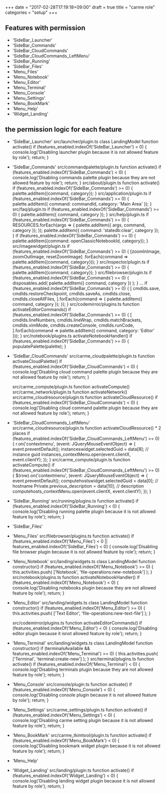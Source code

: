 +++
date = "2017-02-28T17:19:18+09:00"
draft = true
title = "carme role"
categories = "setup"
+++


## Features with permission

* 'SideBar_Launcher'
* 'SideBar_Commands'
* 'SideBar_CloudCommands'
* 'SideBar_CloudCommands_LeftMenu'
* 'SideBar_Running'
* 'SideBar_Files'
* 'Menu_Files'
* 'Menu_Notebook'
* 'Menu_Editor'
* 'Menu_Terminal'
* 'Menu_Console'
* 'Menu_Settings'
* 'Menu_BookMark'
* 'Menu_Help'
* 'Widget_Landing'


## the permission logic for each feature


* 'SideBar_Launcher'
    src/launcher/plugin.ts class LandingModel function activate()
        if (features_enabled.indexOf('SideBar_Launcher') < 0) {
            console.log('Disabling launcher plugin because it is not allowed feature by role');
            return;
        }

* 'SideBar_Commands'
    src/commandpalette/plugin.ts function activate()
        if (features_enabled.indexOf('SideBar_Commands') < 0) {
            console.log('Disabling commands palette plugin because they are not allowed feature by role');
            return;
        }
    src/about/plugin.ts function activate()
          if (features_enabled.indexOf('SideBar_Commands') >= 0) {
            palette.addItem({command, category});
          }
    src/application/plugin.ts
          if (features_enabled.indexOf('SideBar_Commands') >= 0) {
            palette.addItem({ command: commandId, category: 'Main Area' });
          }
    src/faq/plugin.ts
          if (features_enabled.indexOf('SideBar_Commands') >= 0) {
            palette.addItem({ command, category });
          }
    src/help/plugin.ts
          if (features_enabled.indexOf('SideBar_Commands') >= 0) {
              RESOURCES.forEach(args => { palette.addItem({ args, command, category }); });
              palette.addItem({ command: 'statedb:clear', category });
          }
          if (features_enabled.indexOf('SideBar_Commands') >= 0) {
            palette.addItem({command: openClassicNotebookId, category});
          }
    src/imagewidget/plugin.ts
          if (features_enabled.indexOf('SideBar_Commands') >= 0) {
            [zoomInImage, zoomOutImage, resetZoomImage]
              .forEach(command => palette.addItem({command, category}));
          }
    src/inspector/plugin.ts
          if (features_enabled.indexOf('SideBar_Commands') >= 0) {
              palette.addItem({command, category});
          }
    src/filebrowser/plugin.ts
        if (features_enabled.indexOf('SideBar_Commands') >= 0) {
          disposables.add(
            palette.addItem({ command, category })
          );
        }
        ...
          if (features_enabled.indexOf('SideBar_Commands') >= 0) {
            [
              cmdIds.save,
              cmdIds.restoreCheckpoint,
              cmdIds.saveAs,
              cmdIds.close,
              cmdIds.closeAllFiles,
            ].forEach(command => { palette.addItem({ command, category }); });
          }
    src/codemirror/plugins.ts function activateEditorCommands()
      if (features_enabled.indexOf('SideBar_Commands') >= 0) {
        [
          cmdIds.lineNumbers,
          cmdIds.lineWrap,
          cmdIds.matchBrackets,
          cmdIds.vimMode,
          cmdIds.createConsole,
          cmdIds.runCode,
        ].forEach(command => palette.addItem({ command, category: 'Editor' }));
      }
    src/notebook/plugins.ts activateNotebookHandler()
      if (features_enabled.indexOf('SideBar_Commands') >= 0) {
        populatePalette(palette);
      }


* 'SideBar_CloudCommands'
    src/carme_cloudpalette/plugin.ts function activateCloudPalette()
        if (features_enabled.indexOf('SideBar_CloudCommands') < 0) {
            console.log('Disabling cloud command palette plugin because they are not allowed feature by role');
            return;
        }

    src/carme_compute/plugin.ts function activateCompute()
    src/carme_network/plugin.ts function activateNetwork()
    src/carme_cloudresource/plugin.ts function activateCloudResource()
        if (features_enabled.indexOf('SideBar_CloudCommands') < 0) {
            console.log('Disabling cloud command palette plugin because they are not allowed feature by role');
            return;
        }

* 'SideBar_CloudCommands_LeftMenu'
    src/carme_cloudresource/plugin.ts function activateCloudResource() * 2 places
          if (features_enabled.indexOf('SideBar_CloudCommands_LeftMenu') >= 0) {
            r.on('contextmenu', (event: JQueryMouseEventObject) => {
              event.preventDefault();
              instanceswidget.selectedGuid = data[8]; // instance guid
              instances_contextMenu.open(event.clientX, event.clientY);
            });
          }
    src/carme_compute/plugin.ts function activateCompute()
          if (features_enabled.indexOf('SideBar_CloudCommands_LeftMenu') >= 0) {
            $(row).on('contextmenu', (event: JQueryMouseEventObject) => {
              event.preventDefault();
              computehostswidget.selectedGuid = data[0]; // hostname
              Private.previous_description = data[10]; // description
              computehosts_contextMenu.open(event.clientX, event.clientY);
            });
          }


* 'SideBar_Running'
    src/running/plugins.ts function activate()
        if (features_enabled.indexOf('SideBar_Running') < 0) {
            console.log('Disabling running palette plugin because it is not allowed feature by role');
            return;
        }


* 'SideBar_Files'
* 'Menu_Files'
    src/filebrowser/plugins.ts function activate()
        if (features_enabled.indexOf('Menu_Files') < 0 || features_enabled.indexOf('SideBar_Files') < 0) {
            console.log('Disabling file browser plugin because it is not allowed feature by role');
            return;
        }

* 'Menu_Notebook'
    src/landing/widgets.ts class LandingModel function constructor()
        if (features_enabled.indexOf('Menu_Notebook') >= 0) {
          this.activities.push( ['Notebook', 'file-operations:new-notebook'] );
        }
    src/notebook/plugins.ts function activateNotebookHandler()
        if (features_enabled.indexOf('Menu_Notebook') < 0) {
            console.log('Disabling notebooks plugin because they are not allowed feature by role');
            return;
        }

* 'Menu_Editor'
    src/landing/widgets.ts class LandingModel function constructor()
        if (features_enabled.indexOf('Menu_Editor') >= 0) {
          this.activities.push( ['Text Editor', 'file-operations:new-text-file'] );
        }

    src/codemirror/plugins.ts function activateEditorCommands()
        if (features_enabled.indexOf('Menu_Editor') < 0) {
            console.log('Disabling editor plugin because it isnot allowed feature by role');
            return;
        }

* 'Menu_Terminal'
    src/landing/widgets.ts class LandingModel function constructor()
        if (terminalsAvailable && features_enabled.indexOf('Menu_Terminal') >= 0) {
          this.activities.push(
            ['Terminal', 'terminal:create-new']
          );
        }
    src/terminal/plugins.ts function activate()
        if (features_enabled.indexOf('Menu_Terminal') < 0) {
            console.log('Disabling terminals plugin because they are not allowed feature by role');
            return;
        }


* 'Menu_Console'
    src/console/plugin.ts function activate()
        if (features_enabled.indexOf('Menu_Console') < 0) {
            console.log('Disabling console plugin because it is not allowed feature by role');
            return;
        }

* 'Menu_Settings'
    src/carme_settings/plugin.ts function activate()
        if (features_enabled.indexOf('Menu_Settings') < 0) {
            console.log('Disabling carme setting plugin because it is not allowed feature by role');
            return;
        }

* 'Menu_BookMark'
    src/carme_tkimtool/plugin.ts function activate()
        if (features_enabled.indexOf('Menu_BookMark') < 0) {
            console.log('Disabling bookmark widget plugin because it is not allowed feature by role');
            return;
        }

* 'Menu_Help'

* 'Widget_Landing'
    src/landing/plugin.ts function activate()
        if (features_enabled.indexOf('Widget_Landing') < 0) {
            console.log('Disabling landing widget plugin because it is not allowed feature by role');
            return;
        }
